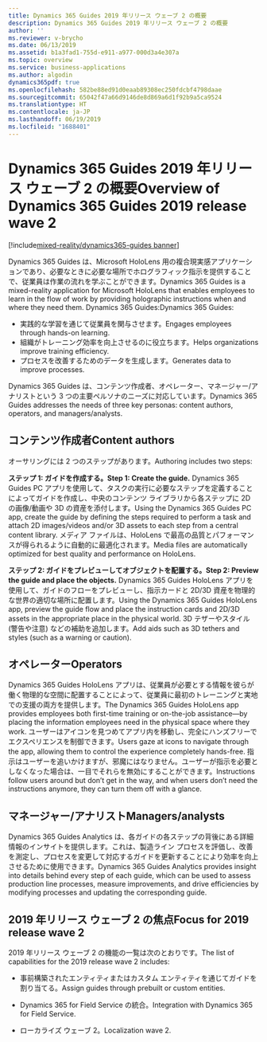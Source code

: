 ```yaml
---
title: Dynamics 365 Guides 2019 年リリース ウェーブ 2 の概要
description: Dynamics 365 Guides 2019 年リリース ウェーブ 2 の概要
author: ''
ms.reviewer: v-brycho
ms.date: 06/13/2019
ms.assetid: b1a3fad1-755d-e911-a977-000d3a4e307a
ms.topic: overview
ms.service: business-applications
ms.author: algodin
dynamics365pdf: true
ms.openlocfilehash: 582be88ed91d0eaab89308ec250fdcbf4798daae
ms.sourcegitcommit: 65042f47a66d9146de8d869a6d1f92b9a5ca9524
ms.translationtype: HT
ms.contentlocale: ja-JP
ms.lasthandoff: 06/19/2019
ms.locfileid: "1688401"
---
```

# <a name="overview-of-dynamics-365-guides-2019-release-wave-2"></a><span data-ttu-id="17b6c-103">Dynamics 365 Guides 2019 年リリース ウェーブ 2 の概要</span><span class="sxs-lookup"><span data-stu-id="17b6c-103">Overview of Dynamics 365 Guides 2019 release wave 2</span></span>
[!include[mixed-reality/dynamics365-guides banner](../includes/mixed-reality/dynamics365-guides.md)]

<span data-ttu-id="17b6c-104">Dynamics 365 Guides は、Microsoft HoloLens 用の複合現実感アプリケーションであり、必要なときに必要な場所でホログラフィック指示を提供することで、従業員は作業の流れを学ぶことができます。</span><span class="sxs-lookup"><span data-stu-id="17b6c-104">Dynamics 365 Guides is a mixed-reality application for Microsoft HoloLens that enables employees to learn in the flow of work by providing holographic instructions when and where they need them.</span></span> <span data-ttu-id="17b6c-105">Dynamics 365 Guides:</span><span class="sxs-lookup"><span data-stu-id="17b6c-105">Dynamics 365 Guides:</span></span>

- <span data-ttu-id="17b6c-106">実践的な学習を通じて従業員を関与させます。</span><span class="sxs-lookup"><span data-stu-id="17b6c-106">Engages employees through hands-on learning.</span></span>
- <span data-ttu-id="17b6c-107">組織がトレーニング効率を向上させるのに役立ちます。</span><span class="sxs-lookup"><span data-stu-id="17b6c-107">Helps organizations improve training efficiency.</span></span>
- <span data-ttu-id="17b6c-108">プロセスを改善するためのデータを生成します。</span><span class="sxs-lookup"><span data-stu-id="17b6c-108">Generates data to improve processes.</span></span>

<span data-ttu-id="17b6c-109">Dynamics 365 Guides は、コンテンツ作成者、オペレーター、マネージャー/アナリストという 3 つの主要ペルソナのニーズに対応しています。</span><span class="sxs-lookup"><span data-stu-id="17b6c-109">Dynamics 365 Guides addresses the needs of three key personas: content authors, operators, and managers/analysts.</span></span>

## <a name="content-authors"></a><span data-ttu-id="17b6c-110">コンテンツ作成者</span><span class="sxs-lookup"><span data-stu-id="17b6c-110">Content authors</span></span>
<span data-ttu-id="17b6c-111">オーサリングには 2 つのステップがあります。</span><span class="sxs-lookup"><span data-stu-id="17b6c-111">Authoring includes two steps:</span></span>

<span data-ttu-id="17b6c-112">**ステップ 1: ガイドを作成する。**</span><span class="sxs-lookup"><span data-stu-id="17b6c-112">**Step 1: Create the guide.**</span></span> <span data-ttu-id="17b6c-113">Dynamics 365 Guides PC アプリを使用して、タスクの実行に必要なステップを定義することによってガイドを作成し、中央のコンテンツ ライブラリから各ステップに 2D の画像/動画や 3D の資産を添付します。</span><span class="sxs-lookup"><span data-stu-id="17b6c-113">Using the Dynamics 365 Guides PC app, create the guide by defining the steps required to perform a task and attach 2D images/videos and/or 3D assets to each step from a central content library.</span></span> <span data-ttu-id="17b6c-114">メディア ファイルは、HoloLens で最高の品質とパフォーマンスが得られるように自動的に最適化されます。</span><span class="sxs-lookup"><span data-stu-id="17b6c-114">Media files are automatically optimized for best quality and performance on HoloLens.</span></span>

<span data-ttu-id="17b6c-115">**ステップ 2: ガイドをプレビューしてオブジェクトを配置する。**</span><span class="sxs-lookup"><span data-stu-id="17b6c-115">**Step 2: Preview the guide and place the objects.**</span></span> <span data-ttu-id="17b6c-116">Dynamics 365 Guides HoloLens アプリを使用して、ガイドのフローをプレビューし、指示カードと 2D/3D 資産を物理的な世界の適切な場所に配置します。</span><span class="sxs-lookup"><span data-stu-id="17b6c-116">Using the Dynamics 365 Guides HoloLens app, preview the guide flow and place the instruction cards and 2D/3D assets in the appropriate place in the physical world.</span></span> <span data-ttu-id="17b6c-117">3D テザーやスタイル (警告や注意) などの補助を追加します。</span><span class="sxs-lookup"><span data-stu-id="17b6c-117">Add aids such as 3D tethers and styles (such as a warning or caution).</span></span>

## <a name="operators"></a><span data-ttu-id="17b6c-118">オペレーター</span><span class="sxs-lookup"><span data-stu-id="17b6c-118">Operators</span></span>
<span data-ttu-id="17b6c-119">Dynamics 365 Guides HoloLens アプリは、従業員が必要とする情報を彼らが働く物理的な空間に配置することによって、従業員に最初のトレーニングと実地での支援の両方を提供します。</span><span class="sxs-lookup"><span data-stu-id="17b6c-119">The Dynamics 365 Guides HoloLens app provides employees both first-time training or on-the-job assistance—by placing the information employees need in the physical space where they work.</span></span> <span data-ttu-id="17b6c-120">ユーザーはアイコンを見つめてアプリ内を移動し、完全にハンズフリーでエクスペリエンスを制御できます。</span><span class="sxs-lookup"><span data-stu-id="17b6c-120">Users gaze at icons to navigate through the app, allowing them to control the experience completely hands-free.</span></span> <span data-ttu-id="17b6c-121">指示はユーザーを追いかけますが、邪魔にはなりません。ユーザーが指示を必要としなくなった場合は、一目でそれらを無効にすることができます。</span><span class="sxs-lookup"><span data-stu-id="17b6c-121">Instructions follow users around but don’t get in the way, and when users don’t need the instructions anymore, they can turn them off with a glance.</span></span>

## <a name="managersanalysts"></a><span data-ttu-id="17b6c-122">マネージャー/アナリスト</span><span class="sxs-lookup"><span data-stu-id="17b6c-122">Managers/analysts</span></span>
<span data-ttu-id="17b6c-123">Dynamics 365 Guides Analytics は、各ガイドの各ステップの背後にある詳細情報のインサイトを提供します。これは、製造ライン プロセスを評価し、改善を測定し、プロセスを変更して対応するガイドを更新することにより効率を向上させるために使用できます。</span><span class="sxs-lookup"><span data-stu-id="17b6c-123">Dynamics 365 Guides Analytics provides insight into details behind every step of each guide, which can be used to assess production line processes, measure improvements, and drive efficiencies by modifying processes and updating the corresponding guide.</span></span>

## <a name="focus-for-2019-release-wave-2"></a><span data-ttu-id="17b6c-124">2019 年リリース ウェーブ 2 の焦点</span><span class="sxs-lookup"><span data-stu-id="17b6c-124">Focus for 2019 release wave 2</span></span>
<span data-ttu-id="17b6c-125">2019 年リリース ウェーブ 2 の機能の一覧は次のとおりです。</span><span class="sxs-lookup"><span data-stu-id="17b6c-125">The list of capabilities for the 2019 release wave 2 includes:</span></span>

- <span data-ttu-id="17b6c-126">事前構築されたエンティティまたはカスタム エンティティを通じてガイドを割り当てる。</span><span class="sxs-lookup"><span data-stu-id="17b6c-126">Assign guides through prebuilt or custom entities.</span></span>

- <span data-ttu-id="17b6c-127">Dynamics 365 for Field Service の統合。</span><span class="sxs-lookup"><span data-stu-id="17b6c-127">Integration with Dynamics 365 for Field Service.</span></span>

- <span data-ttu-id="17b6c-128">ローカライズ ウェーブ 2。</span><span class="sxs-lookup"><span data-stu-id="17b6c-128">Localization wave 2.</span></span>
